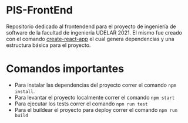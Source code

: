 # PIS-FrontEnd
Repositorio dedicado al frontendend para el proyecto de ingeniería de software de la facultad de ingeniería UDELAR 2021.
El mismo fue creado con el comando [create-react-app](https://reactjs.org/docs/create-a-new-react-app.html#create-react-app) el cual genera dependencias y una estructura básica para el proyecto.

# Comandos importantes
- Para instalar las dependencias del proyecto correr el comando `npm install`.
- Para levantar el proyecto localmente correr el comando `npm start`
- Para ejecutar los tests correr el comando `npm run test`
- Para el buildear el proyecto para deploy correr el comando `npm run build`

